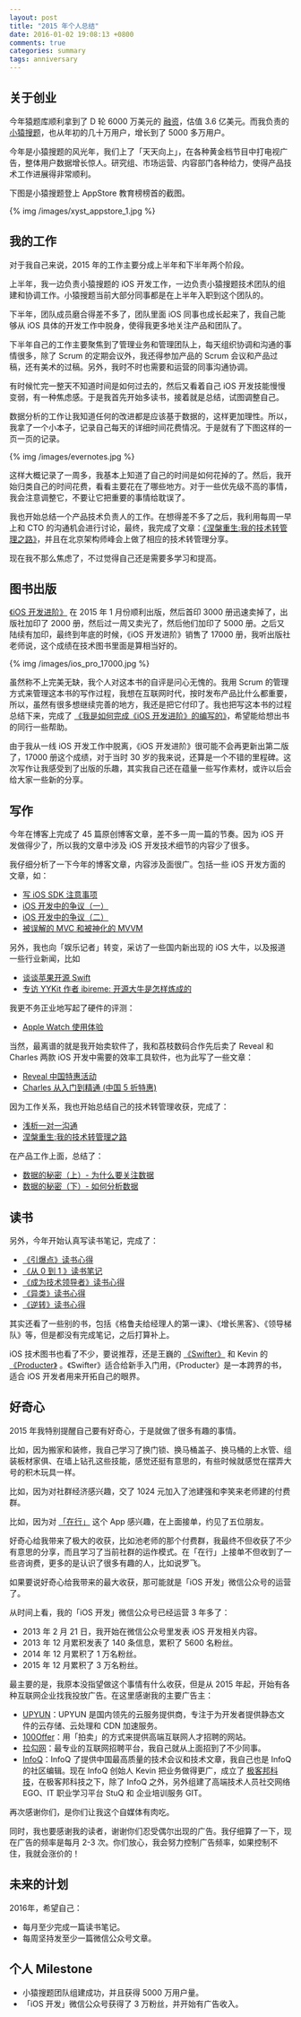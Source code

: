 ```yaml
---
layout: post
title: "2015 年个人总结"
date: 2016-01-02 19:08:13 +0800
comments: true
categories: summary
tags: anniversary
---
```


## 关于创业

今年猿题库顺利拿到了 D 轮 6000 万美元的 [融资](http://36kr.com/p/531286.html)，估值 3.6 亿美元。而我负责的 [小猿搜题](http://www.yuansouti.com/)，也从年初的几十万用户，增长到了 5000 多万用户。

今年是小猿搜题的风光年，我们上了「天天向上」，在各种黄金档节目中打电视广告，整体用户数据增长惊人。研究组、市场运营、内容部门各种给力，使得产品技术工作进展得非常顺利。

下图是小猿搜题登上 AppStore 教育榜榜首的截图。

{% img /images/xyst_appstore_1.jpg %}

## 我的工作

对于我自己来说，2015 年的工作主要分成上半年和下半年两个阶段。

上半年，我一边负责小猿搜题的 iOS 开发工作，一边负责小猿搜题技术团队的组建和协调工作。小猿搜题当前大部分同事都是在上半年入职到这个团队的。

下半年，团队成员磨合得差不多了，团队里面 iOS 同事也成长起来了，我自己能够从 iOS 具体的开发工作中脱身，使得我更多地关注产品和团队了。

下半年自己的工作主要聚焦到了管理业务和管理团队上，每天组织协调和沟通的事情很多，除了 Scrum 的定期会议外，我还得参加产品的 Scrum 会议和产品过稿，还有美术的过稿。另外，我时不时也需要和运营的同事沟通协调。

有时候忙完一整天不知道时间是如何过去的，然后又看着自己 iOS 开发技能慢慢变弱，有一种焦虑感。于是我首先开始多读书，接着就是总结，试图调整自己。

数据分析的工作让我知道任何的改进都是应该基于数据的，这样更加理性。所以，我拿了一个小本子，记录自己每天的详细时间花费情况。于是就有了下图这样的一页一页的记录。

{% img /images/evernotes.jpg %}

这样大概记录了一周多，我基本上知道了自己的时间是如何花掉的了。然后，我开始归类自己的时间花费，看看主要花在了哪些地方。对于一些优先级不高的事情，我会注意调整它，不要让它把重要的事情给耽误了。

我也开始总结一个产品技术负责人的工作。在想得差不多了之后，我利用每周一早上和 CTO 的沟通机会进行讨论，最终，我完成了文章：[《涅槃重生:我的技术转管理之路》](/2015/12/18/from-dev-to-manager/)，并且在北京架构师峰会上做了相应的技术转管理分享。

现在我不那么焦虑了，不过觉得自己还是需要多学习和提高。

## 图书出版

[《iOS 开发进阶》](http://item.jd.com/11598468.html) 在 2015 年 1 月份顺利出版，然后首印 3000 册迅速卖掉了，出版社加印了 2000 册，然后过一周又卖光了，然后他们加印了 5000 册。之后又陆续有加印，最终到年底的时候，《iOS 开发进阶》销售了 17000 册，我听出版社老师说，这个成绩在技术图书里面是算相当好的。

{% img /images/ios_pro_17000.jpg %}

虽然称不上完美无缺，我个人对这本书的自评是问心无愧的。我用 Scrum 的管理方式来管理这本书的写作过程，我想在互联网时代，按时发布产品比什么都重要，所以，虽然有很多想继续完善的地方，我还是把它付印了。我也把写这本书的过程总结下来，完成了 [《我是如何完成《iOS 开发进阶》的编写的》](/2015/01/11/how-to-finish-ios-pro-book/)，希望能给想出书的同行一些帮助。

由于我从一线 iOS 开发工作中脱离，《iOS 开发进阶》很可能不会再更新出第二版了，17000 册这个成绩，对于当时 30 岁的我来说，还算是一个不错的里程碑。这次写作让我感受到了出版的乐趣，其实我自己还在蕴量一些写作素材，或许以后会给大家一些新的分享。

## 写作

今年在博客上完成了 45 篇原创博客文章，差不多一周一篇的节奏。因为 iOS 开发做得少了，所以我的文章中涉及 iOS 开发技术细节的内容少了很多。

我仔细分析了一下今年的博客文章，内容涉及面很广。包括一些 iOS 开发方面的文章，如：

 * [写 iOS SDK 注意事项](/2015/01/31/write-sdk-tips/)
 * [iOS 开发中的争议（一）](/2015/03/15/ios-dev-controversy-1/)
 * [iOS 开发中的争议（二）](/2015/03/22/ios-dev-controversy-2/)
 * [被误解的 MVC 和被神化的 MVVM](/2015/11/02/mvc-and-mvvm/)

另外，我也向「娱乐记者」转变，采访了一些国内新出现的 iOS 大牛，以及报道一些行业新闻，比如

 * [谈谈苹果开源 Swift](/2015/06/16/talk-about-swift-open-source/)
 * [专访 YYKit 作者 ibireme: 开源大牛是怎样炼成的](/2015/11/26/yykit-auther-interview/)

我更不务正业地写起了硬件的评测：

 * [Apple Watch 使用体验](/2015/06/28/apple-watch-usage-exp/)

当然，最离谱的就是我开始卖软件了，我和荔枝数码合作先后卖了 Reveal 和 Charles 两款 iOS 开发中需要的效率工具软件，也为此写了一些文章：

 * [Reveal 中国特惠活动](/2015/05/25/can-we-buy-time/)
 * [Charles 从入门到精通 (中国 5 折特惠)](/2015/11/14/charles-introduction/)

因为工作关系，我也开始总结自己的技术转管理收获，完成了：

 * [浅析一对一沟通](/2015/10/25/one-on-one-summary/)
 * [涅槃重生:我的技术转管理之路](/2015/12/18/from-dev-to-manager/)

在产品工作上面，总结了：

 * [数据的秘密（上）- 为什么要关注数据](/2015/09/02/why-we-need-monitor-data/)
 * [数据的秘密（下）- 如何分析数据](/2015/09/03/how-to-monitor-data/)

## 读书

另外，今年开始认真写读书笔记，完成了：

 * [《引爆点》读书心得](/2015/03/01/tipping-point/)
 * [《从 0 到 1 》读书笔记](/2015/04/04/from-0-to-1-book-summary/)
 * [《成为技术领导者》读书心得](/2015/08/01/become-a-tech-leader-summary/)
 * [《异类》读书心得](/2015/08/02/the-story-of-success-book-summary/)
 * [《逆转》读书心得](/2015/08/22/reverse-book-summary/)

其实还看了一些别的书，包括《格鲁夫给经理人的第一课》、《增长黑客》、《领导梯队》等，但是都没有完成笔记，之后打算补上。

iOS 技术图书也看了不少，要说推荐，还是王巍的 [《Swifter》](https://selfstore.io/products/171) 和 Kevin 的 [《Producter》](https://selfstore.io/products/367) 。《Swifter》适合给新手入门用，《Producter》是一本跨界的书，适合 iOS 开发者用来开拓自己的眼界。

## 好奇心

2015 年我特别提醒自己要有好奇心，于是就做了很多有趣的事情。

比如，因为搬家和装修，我自己学习了换门锁、换马桶盖子、换马桶的上水管、组装板材家俱、在墙上钻孔这些技能，感觉还挺有意思的，有些时候就感觉在摆弄大号的积木玩具一样。

比如，因为对社群经济感兴趣，交了 1024 元加入了池建强和李笑来老师建的付费群。

比如，因为对 [「在行」](http://www.zaih.com/mentor/84802679/topic/29864843/) 这个 App 感兴趣，在上面接单，约见了五位朋友。

好奇心给我带来了极大的收获，比如池老师的那个付费群，我最终不但收获了不少有意思的分享，而且学习了当前社群的运作模式。在「在行」上接单不但收到了一些咨询费，更多的是认识了很多有趣的人，比如说罗飞。

如果要说好奇心给我带来的最大收获，那可能就是「iOS 开发」微信公众号的运营了。

从时间上看，我的「iOS 开发」微信公众号已经运营 3 年多了：

 * 2013 年 2 月 21 日，我开始在微信公众号里发表 iOS 开发相关内容。
 * 2013 年 12 月累积发表了 140 条信息，累积了 5600 名粉丝。
 * 2014 年 12 月累积了 1 万名粉丝。
 * 2015 年 12 月累积了 3 万名粉丝。

最主要的是，我原本没指望做这个事情有什么收获，但是从 2015 年起，开始有各种互联网企业找我投放广告。在这里感谢我的主要广告主：

 * [UPYUN](https://www.upyun.com/zh/index.html)：UPYUN 是国内领先的云服务提供商，专注于为开发者提供静态文件的云存储、云处理和 CDN 加速服务。
 * [100Offer](http://100offer.com/)：用「拍卖」的方式来提供高端互联网人才招聘的网站。
 * [拉勾网](http://www.lagou.com/)：最专业的互联网招聘平台，我自己就从上面招到了不少同事。
 * [InfoQ](http://www.infoq.com/cn)：InfoQ 了提供中国最高质量的技术会议和技术文章，我自己也是 InfoQ 的社区编辑。现在 InfoQ 创始人 Kevin 把业务做得更广，成立了 [极客邦科技](http://www.geekbang.org/)，在极客邦科技之下，除了 InfoQ 之外，另外组建了高端技术人员社交网络 EGO、IT 职业学习平台 StuQ 和 企业培训服务 GIT。

再次感谢你们，是你们让我这个自媒体有肉吃。

同时，我也要感谢我的读者，谢谢你们忍受偶尔出现的广告。我仔细算了一下，现在广告的频率是每月 2-3 次。你们放心，我会努力控制广告频率，如果控制不住，我就会涨价的！

## 未来的计划

2016年，希望自己：
 
 * 每月至少完成一篇读书笔记。
 * 每周坚持发至少一篇微信公众号文章。

## 个人 Milestone

 * 小猿搜题团队组建成功，并且获得 5000 万用户量。
 * 「iOS 开发」微信公众号获得了 3 万粉丝，并开始有广告收入。

<!--

22 次

100 offer
 * http://mp.weixin.qq.com/s?__biz=MjM5NTIyNTUyMQ==&mid=444425913&idx=1&sn=edae69f061b7e963b626ff0564e0d55c#rd
 * http://mp.weixin.qq.com/s?__biz=MjM5NTIyNTUyMQ==&mid=210036524&idx=1&sn=6ac23a8a4a518dac51bbf875da788df2#rd
 * http://mp.weixin.qq.com/s?__biz=MjM5NTIyNTUyMQ==&mid=209774617&idx=1&sn=f36182036013a89567bb150be29440d2#rd
 * http://mp.weixin.qq.com/s?__biz=MjM5NTIyNTUyMQ==&mid=209555090&idx=1&sn=64986a94516329f65be25166f7f05f39#rd
 * http://mp.weixin.qq.com/s?__biz=MjM5NTIyNTUyMQ==&mid=204693407&idx=1&sn=53f7e05318aaad91e09ab8ff7043459b#rd
 * http://mp.weixin.qq.com/s?__biz=MjM5NTIyNTUyMQ==&mid=204526037&idx=1&sn=f86643463659011430cd6bbf3538ca13#rd

lagou:
 * http://mp.weixin.qq.com/s?__biz=MjM5NTIyNTUyMQ==&mid=443546076&idx=1&sn=2fee1e70380a8c04e0b346a3fb36b3d9#rd

 * http://mp.weixin.qq.com/s?__biz=MjM5NTIyNTUyMQ==&mid=440158123&idx=1&sn=9b0452fba8ab687b902cb3110846dbe4#rd

 * http://mp.weixin.qq.com/s?__biz=MjM5NTIyNTUyMQ==&mid=400074920&idx=1&sn=cbfcdca750798cc16e92ff7997ed61fb#rd

 * http://mp.weixin.qq.com/s?__biz=MjM5NTIyNTUyMQ==&mid=209664745&idx=1&sn=eedfa5d8c5f7183997a22d06a4c3904e#rd

 * http://mp.weixin.qq.com/s?__biz=MjM5NTIyNTUyMQ==&mid=208301774&idx=1&sn=adffaef537aff67f01db3992be796c89#rd

 * http://mp.weixin.qq.com/s?__biz=MjM5NTIyNTUyMQ==&mid=206695843&idx=1&sn=2617a5966f347a98d6b9ef490f0292b4#rd

 * http://mp.weixin.qq.com/s?__biz=MjM5NTIyNTUyMQ==&mid=205584984&idx=1&sn=584e2913718833020cfd990465e3afe5#rd



infoQ:
 * http://mp.weixin.qq.com/s?__biz=MjM5NTIyNTUyMQ==&mid=421410076&idx=1&sn=8a6671aa72abfadb03cfb8f224523838#rd
 * http://mp.weixin.qq.com/s?__biz=MjM5NTIyNTUyMQ==&mid=405922788&idx=1&sn=e1f2a1e5b4ccddd2f0b31eefdafd56ae#wechat_redirect

pgyer:

http://mp.weixin.qq.com/s?__biz=MjM5NTIyNTUyMQ==&mid=420641198&idx=1&sn=f43c61cb451db72d4145fbaad089b8ba#rd 

BugTags:

http://mp.weixin.qq.com/s?__biz=MjM5NTIyNTUyMQ==&mid=209938150&idx=1&sn=4ff4715b21d88a384c747e098fa9c1aa#rd

UPYUN:
 * http://mp.weixin.qq.com/s?__biz=MjM5NTIyNTUyMQ==&mid=209728624&idx=1&sn=1ab063924d3d8863c7c66a9f820e34c7#rd
 * http://mp.weixin.qq.com/s?__biz=MjM5NTIyNTUyMQ==&mid=208075893&idx=1&sn=09164a9954092d12ba2a5eb341cb857b#rd

丰厚资本:

 * http://mp.weixin.qq.com/s?__biz=MjM5NTIyNTUyMQ==&mid=209397391&idx=1&sn=8e9ff6100379bd289a901c4aec400e8e#rd

借贷宝:
 * http://mp.weixin.qq.com/s?__biz=MjM5NTIyNTUyMQ==&mid=209067756&idx=1&sn=396d17ec6f2aefc6547ae488719ff669#rd

理财工场:
 * http://mp.weixin.qq.com/s?__biz=MjM5NTIyNTUyMQ==&mid=208847424&idx=2&sn=d26831cf3d4f41639c8fbf37ba662c55#rd

-->
